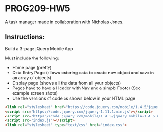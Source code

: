 # PROG209-HW5

A task manager made in collaboration with Nicholas Jones.

## Instructions:

Build a 3-page jQuery Mobile App

Must include the following:
- Home page (pretty)
- Data Entry Page (allows entering data to create new object and save in an array of objects)
- Display page (shows all the data from all your objects)
- Pages have to have a Header with Nav and a simple Footer (See example screen shots)
- Use the versions of code as shown below in your HTML page

```HTML
<link rel="stylesheet" href="https://code.jquery.com/mobile/1.4.5/jquery.mobile-1.4.5.min.css" />
<script src="https://code.jquery.com/jquery-1.11.1.min.js"></script>
<script src="https://code.jquery.com/mobile/1.4.5/jquery.mobile-1.4.5.min.js"></script>
<script src="index.js"></script>
<link rel="stylesheet" type="text/css" href="index.css">
```
